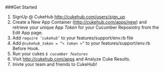 ###Get Started
1. SignUp @ CukeHub http://cukehub.com/users/sign_up
2. Create a New App Container (http://cukehub.com/apps/new) and retrieve your unique App *Token* for your Cucumber Reposiotry from the Edit App page.
3. Add *`require ‘cukehub’`* to your features/support/env.rb file
4. Add *`@cukehub_token = “< token >”`* to your features/support/env.rb Before Hook.
5. Run your cukes *`$ cucumber features`*
6. Visit http://cukehub.com/apps and Analyze Cuke Results.
7. Inivte your team and friends to CukeHub!




